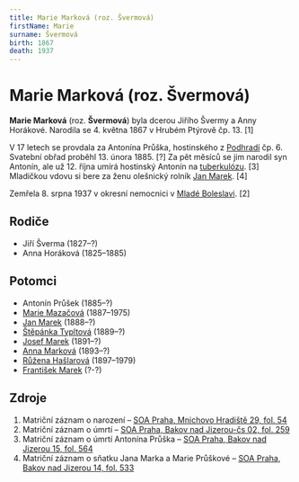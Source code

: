```yaml
---
title: Marie Marková (roz. Švermová)
firstName: Marie
surname: Švermová
birth: 1867
death: 1937
---
```

# Marie Marková (roz. Švermová)

**Marie Marková** (roz. **Švermová**) byla dcerou Jiřího Švermy a Anny Horákové. Narodila se 4. května 1867 v Hrubém Ptýrově čp. 13. [1]

V 17 letech se provdala za Antonína Průška, hostinského z [Podhradí](https://cs.wikipedia.org/wiki/Podhrad%C3%AD_(Bakov_nad_Jizerou)) čp. 6. Svatební obřad proběhl 13. února 1885. [?] Za pět měsíců se jim narodil syn Antonín, ale už 12. října umírá hostinský Antonín na [tuberkulózu](https://cs.wikipedia.org/wiki/Tuberkul%C3%B3za). [3] Mladičkou vdovu si bere za ženu olešnický rolník [Jan Marek](marek-jan-1860.md). [4]

Zemřela 8. srpna 1937 v okresní nemocnici v [Mladé Boleslavi](https://cs.wikipedia.org/wiki/Mlad%C3%A1_Boleslav). [2]


## Rodiče

- Jiří Šverma (1827–?)
- Anna Horáková (1825–1885)


## Potomci

- Antonín Průšek (1885–?)
- [Marie Mazačová](markova-marie-1887.md) (1887–1975)
- [Jan Marek](marek-jan-1888.md) (1888–?)
- [Štěpánka Typltová](markova-stepanka-1889.md) (1889–?)
- [Josef Marek](marek-josef-1891.md) (1891–?)
- [Anna Marková](markova-anna-1893.md) (1893–?)
- [Růžena Hašlarová](markova-ruzena-1897.md) (1897–1979)
- [František Marek](marek-frantisek-.md) (?-?)


## Zdroje

1. Matriční záznam o narození – [SOA Praha, Mnichovo Hradiště 29, fol. 54](http://ebadatelna.soapraha.cz/d/8840/30)
2. Matriční záznam o úmrtí – [SOA Praha, Bakov nad Jizerou-čs 02, fol. 259](http://ebadatelna.soapraha.cz/d/14077/183)
3. Matriční záznam o úmrtí Antonína Průška – [SOA Praha, Bakov nad Jizerou 15, fol. 564](http://ebadatelna.soapraha.cz/d/3759/277)
4. Matriční záznam o sňatku Jana Marka a Marie Průškové – [SOA Praha, Bakov nad Jizerou 14, fol. 533](http://ebadatelna.soapraha.cz/d/3758/251)
